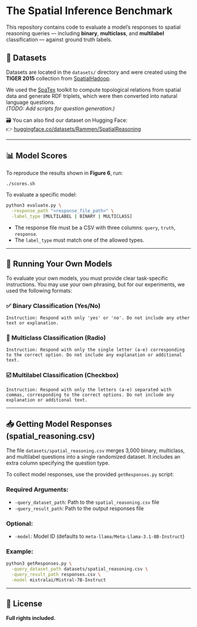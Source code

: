 # The Spatial Inference Benchmark

This repository contains code to evaluate a model’s responses to spatial reasoning queries — including **binary**, **multiclass**, and **multilabel** classification — against ground truth labels.

## 📂 Datasets

Datasets are located in the `datasets/` directory and were created using the **TIGER 2015** collection from [SpatialHadoop](https://spatialhadoop.cs.umn.edu/datasets.html).

We used the [SpaTex](https://github.com/ThanGeo/SpaTex---Spatial-To-Text-data-toolkit) toolkit to compute topological relations from spatial data and generate RDF triplets, which were then converted into natural language questions.  
_(TODO: Add scripts for question generation.)_

🗃️ You can also find our dataset on Hugging Face:  
👉 [huggingface.co/datasets/Rammen/SpatialReasoning](https://huggingface.co/datasets/Rammen/SpatialReasoning)

---

## 📊 Model Scores

To reproduce the results shown in **Figure 6**, run:

```bash
./scores.sh
```

To evaluate a specific model:

```bash
python3 evaluate.py \
  -response_path "<response_file_path>" \
  -label_type [MULTILABEL | BINARY | MULTICLASS]
```

- The response file must be a CSV with three columns: `query`, `truth`, `response`.
- The `label_type` must match one of the allowed types.

---

## 🧪 Running Your Own Models

To evaluate your own models, you must provide clear task-specific instructions. You may use your own phrasing, but for our experiments, we used the following formats:

### ✅ Binary Classification (Yes/No)

```
Instruction: Respond with only 'yes' or 'no'. Do not include any other text or explanation.
```

### 🔘 Multiclass Classification (Radio)

```
Instruction: Respond with only the single letter (a-e) corresponding to the correct option. Do not include any explanation or additional text.
```

### ☑️ Multilabel Classification (Checkbox)

```
Instruction: Respond with only the letters (a-e) separated with commas, corresponding to the correct options. Do not include any explanation or additional text.
```

---

## 📥 Getting Model Responses (spatial_reasoning.csv)

The file `datasets/spatial_reasoning.csv` merges 3,000 binary, multiclass, and multilabel questions into a single randomized dataset. It includes an extra column specifying the question type.

To collect model responses, use the provided `getResponses.py` script:

### Required Arguments:

- `-query_dataset_path`: Path to the `spatial_reasoning.csv` file
- `-query_result_path`: Path to the output responses file

### Optional:

- `-model`: Model ID (defaults to `meta-llama/Meta-Llama-3.1-8B-Instruct`)

### Example:

```bash
python3 getResponses.py \
  -query_dataset_path datasets/spatial_reasoning.csv \
  -query_result_path responses.csv \
  -model mistralai/Mistral-7B-Instruct
```

---

## 📝 License

**Full rights included.**